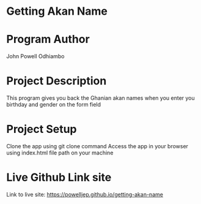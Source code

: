 # Getting Akan Name

# Program Author 
John Powell Odhiambo

# Project Description
This program gives you back the Ghanian akan names when you enter you birthday and gender on the form field

# Project Setup
 Clone the app using git clone command 
 Access the app in your browser using index.html file path on your machine
 # Live Github Link site
  Link to live site: https://powelljep.github.io/getting-akan-name


